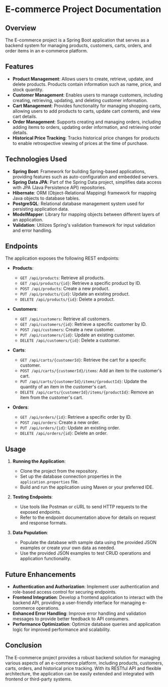 # E-commerce Project Documentation

## Overview

The E-commerce project is a Spring Boot application that serves as a backend system for managing products, customers, carts, orders, and order items in an e-commerce platform.

## Features

- **Product Management**: Allows users to create, retrieve, update, and delete products. Products contain information such as name, price, and stock quantity.
- **Customer Management**: Enables users to manage customers, including creating, retrieving, updating, and deleting customer information.
- **Cart Management**: Provides functionality for managing shopping carts, allowing users to add products to carts, update cart contents, and view cart details.
- **Order Management**: Supports creating and managing orders, including adding items to orders, updating order information, and retrieving order details.
- **Historical Price Tracking**: Tracks historical price changes for products to enable retrospective viewing of prices at the time of purchase.

## Technologies Used

- **Spring Boot**: Framework for building Spring-based applications, providing features such as auto-configuration and embedded servers.
- **Spring Data JPA**: Part of the Spring Data project, simplifies data access with JPA (Java Persistence API) repositories.
- **Hibernate**: ORM (Object-Relational Mapping) framework for mapping Java objects to database tables.
- **PostgreSQL**: Relational database management system used for persisting application data.
- **ModelMapper**: Library for mapping objects between different layers of an application.
- **Validation**: Utilizes Spring's validation framework for input validation and error handling.

## Endpoints

The application exposes the following REST endpoints:

- **Products**:
  - `GET /api/products`: Retrieve all products.
  - `GET /api/products/{id}`: Retrieve a specific product by ID.
  - `POST /api/products`: Create a new product.
  - `PUT /api/products/{id}`: Update an existing product.
  - `DELETE /api/products/{id}`: Delete a product.

- **Customers**:
  - `GET /api/customers`: Retrieve all customers.
  - `GET /api/customers/{id}`: Retrieve a specific customer by ID.
  - `POST /api/customers`: Create a new customer.
  - `PUT /api/customers/{id}`: Update an existing customer.
  - `DELETE /api/customers/{id}`: Delete a customer.

- **Carts**:
  - `GET /api/carts/{customerId}`: Retrieve the cart for a specific customer.
  - `POST /api/carts/{customerId}/items`: Add an item to the customer's cart.
  - `PUT /api/carts/{customerId}/items/{productId}`: Update the quantity of an item in the customer's cart.
  - `DELETE /api/carts/{customerId}/items/{productId}`: Remove an item from the customer's cart.

- **Orders**:
  - `GET /api/orders/{id}`: Retrieve a specific order by ID.
  - `POST /api/orders`: Create a new order.
  - `PUT /api/orders/{id}`: Update an existing order.
  - `DELETE /api/orders/{id}`: Delete an order.

## Usage

1. **Running the Application**:
   - Clone the project from the repository.
   - Set up the database connection properties in the `application.properties` file.
   - Build and run the application using Maven or your preferred IDE.

2. **Testing Endpoints**:
   - Use tools like Postman or cURL to send HTTP requests to the exposed endpoints.
   - Refer to the endpoint documentation above for details on request and response formats.

3. **Data Population**:
   - Populate the database with sample data using the provided JSON examples or create your own data as needed.
   - Use the provided JSON examples to test CRUD operations and application functionality.

## Future Enhancements

- **Authentication and Authorization**: Implement user authentication and role-based access control for securing endpoints.
- **Frontend Integration**: Develop a frontend application to interact with the backend API, providing a user-friendly interface for managing e-commerce operations.
- **Enhanced Error Handling**: Improve error handling and validation messages to provide better feedback to API consumers.
- **Performance Optimization**: Optimize database queries and application logic for improved performance and scalability.

## Conclusion

The E-commerce project provides a robust backend solution for managing various aspects of an e-commerce platform, including products, customers, carts, orders, and historical price tracking. With its RESTful API and flexible architecture, the application can be easily extended and integrated with frontend or third-party systems.
